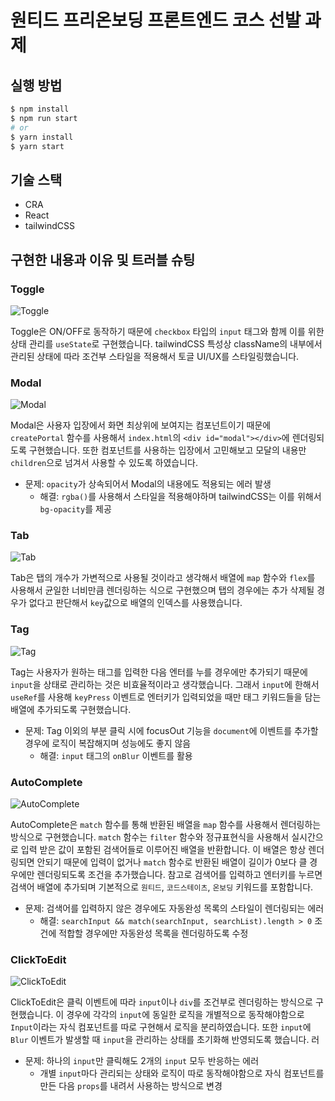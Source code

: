 # 원티드 프리온보딩 프론트엔드 코스 선발 과제

## 실행 방법

```bash
$ npm install
$ npm run start
# or
$ yarn install
$ yarn start
```

## 기술 스택

- CRA
- React
- tailwindCSS

## 구현한 내용과 이유 및 트러블 슈팅

### Toggle

![Toggle](https://user-images.githubusercontent.com/21965795/156708314-0e3b43f0-9af7-41b0-8eaa-b9b055c21106.gif)

Toggle은 ON/OFF로 동작하기 때문에 `checkbox` 타입의 `input` 태그와 함께 이를 위한 상태 관리를 `useState`로 구현했습니다. tailwindCSS 특성상 className의 내부에서 관리된 상태에 따라 조건부 스타일을 적용해서 토글 UI/UX를 스타일링했습니다.

### Modal

![Modal](https://user-images.githubusercontent.com/21965795/156708337-ef2aed1c-3762-462f-9c7b-079fafac8cb9.gif)

Modal은 사용자 입장에서 화면 최상위에 보여지는 컴포넌트이기 때문에 `createPortal` 함수를 사용해서 `index.html`의 `<div id="modal"></div>`에 렌더링되도록 구현했습니다. 또한 컴포넌트를 사용하는 입장에서 고민해보고 모달의 내용만 `children`으로 넘겨서 사용할 수 있도록 하였습니다.

- 문제: `opacity`가 상속되어서 Modal의 내용에도 적용되는 에러 발생
  - 해결: `rgba()`를 사용해서 스타일을 적용해야하며 tailwindCSS는 이를 위해서 `bg-opacity`를 제공

### Tab

![Tab](https://user-images.githubusercontent.com/21965795/156708348-7d6cf751-f672-4410-8168-ac4b75d5d318.gif)

Tab은 탭의 개수가 가변적으로 사용될 것이라고 생각해서 배열에 `map` 함수와 `flex`를 사용해서 균일한 너비만큼 렌더링하는 식으로 구현했으며 탭의 경우에는 추가 삭제될 경우가 없다고 판단해서 `key`값으로 배열의 인덱스를 사용했습니다.

### Tag

![Tag](https://user-images.githubusercontent.com/21965795/156708369-2d0cdf51-34ae-4295-9a16-b62371107f6a.gif)

Tag는 사용자가 원하는 태그를 입력한 다음 엔터를 누를 경우에만 추가되기 때문에 `input`을 상태로 관리하는 것은 비효율적이라고 생각했습니다. 그래서 `input`에 한해서 `useRef`를 사용해 `keyPress` 이벤트로 엔터키가 입력되었을 때만 태그 키워드들을 담는 배열에 추가되도록 구현했습니다.

- 문제: Tag 이외의 부분 클릭 시에 focusOut 기능을 `document`에 이벤트를 추가할 경우에 로직이 복잡해지며 성능에도 좋지 않음
  - 해결: `input` 태그의 `onBlur` 이벤트를 활용

### AutoComplete

![AutoComplete](https://user-images.githubusercontent.com/21965795/156708386-5ec42deb-bc74-4ec1-9a18-3f305e0b990f.gif)

AutoComplete은 `match` 함수를 통해 반환된 배열을 `map` 함수를 사용해서 렌더링하는 방식으로 구현했습니다. `match` 함수는 `filter` 함수와 정규표현식을 사용해서 실시간으로 입력 받은 값이 포함된 검색어들로 이루어진 배열을 반환합니다. 이 배열은 항상 렌더링되면 안되기 때문에 입력이 없거나 `match` 함수로 반환된 배열이 길이가 0보다 클 경우에만 렌더링되도록 조건을 추가했습니다. 참고로 검색어를 입력하고 엔터키를 누르면 검색어 배열에 추가되며 기본적으로 `원티드`, `코드스테이츠`, `온보딩` 키워드를 포함합니다.

- 문제: 검색어를 입력하지 않은 경우에도 자동완성 목록의 스타일이 렌더링되는 에러
  - 해결: `searchInput && match(searchInput, searchList).length > 0` 조건에 적합할 경우에만 자동완성 목록을 렌더링하도록 수정

### ClickToEdit

![ClickToEdit](https://user-images.githubusercontent.com/21965795/156708446-9c1b90db-e0d6-4f79-876e-b626db8b8dac.gif)

ClickToEdit은 클릭 이벤트에 따라 `input`이나 `div`를 조건부로 렌더링하는 방식으로 구현했습니다. 이 경우에 각각의 `input`에 동일한 로직을 개별적으로 동작해야함으로 `Input`이라는 자식 컴포넌트를 따로 구현해서 로직을 분리하였습니다. 또한 `input`에 `Blur` 이벤트가 발생할 때 `input`을 관리하는 상태를 초기화해 반영되도록 했습니다.
러

- 문제: 하나의 `input`만 클릭해도 2개의 `input` 모두 반응하는 에러
  - 개별 `input`마다 관리되는 상태와 로직이 따로 동작해야함으로 자식 컴포넌트를 만든 다음 `props`를 내려서 사용하는 방식으로 변경
